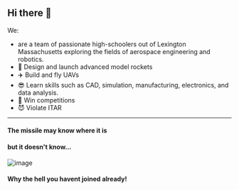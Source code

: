 ## Hi there 👋

We:
* are a team of passionate high-schoolers out of Lexington Massachusetts exploring the fields of aerospace engineering and robotics.
* :rocket: Design and launch advanced model rockets 
* :airplane: Build and fly UAVs
* :sunglasses: Learn skills such as CAD, simulation, manufacturing, electronics, and data analysis.
* :muscle: Win competitions
* :smiling_imp: Violate ITAR
- - - -
#### The missile may know where it is
#### but it doesn't know...
![image](https://user-images.githubusercontent.com/26860328/182507514-d7255c4d-3919-48e5-ac0f-178cde0b8dd0.png)
#### Why the hell you havent joined already!
